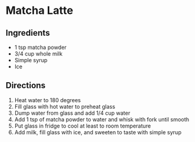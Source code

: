 Matcha Latte
============

Ingredients
-----------

- 1 tsp matcha powder
- 3/4 cup whole milk
- Simple syrup
- Ice

Directions
----------

1. Heat water to 180 degrees
2. Fill glass with hot water to preheat glass
3. Dump water from glass and add 1/4 cup water
4. Add 1 tsp of matcha powder to water and whisk with fork until smooth
5. Put glass in fridge to cool at least to room temperature
6. Add milk, fill glass with ice, and sweeten to taste with simple syrup
